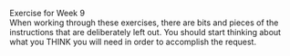 Exercise for Week 9<br>
	When working through these exercises, there are bits and pieces of the instructions that are deliberately left out. You should start thinking about what you THINK you will need in order to accomplish the request. <br>